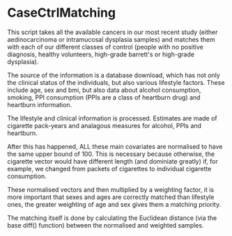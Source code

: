 # CaseCtrlMatching

This script takes all the available cancers in our most recent study (either aedinocarcinoma or intramucosal dysplasia samples) and matches them with each of our different classes of control (people with no positive diagnosis, healthy volunteers, high-grade barrett's or high-grade dysplasia).

The source of the information is a database download, which has not only the clinical status of the individuals, but also various lifestyle factors. These include age, sex and bmi, but also data about alcohol consumption, smoking, PPI consumption (PPIs are a class of heartburn drug) and heartburn information.

The lifestyle and clinical information is processed. Estimates are made of cigarette pack-years and analagous measures for alcohol, PPIs and heartburn. 

After this has happened, ALL these main covariates are normalised to have the same upper bound of 100. This is necessary because otherwise, the cigarette vector would have different length (and dominiate greatly) if, for example, we changed from packets of cigarettes to individual cigarette consumption.

These normalised vectors and then multiplied by a weighting factor, it is more important that sexes and ages are correctly matched than lifestyle ones, the greater weighting of age and sex gives them a matching priority.

The matching itself is done by calculating the Euclidean distance (via the base diff() function) between the normalised and weighted samples.

